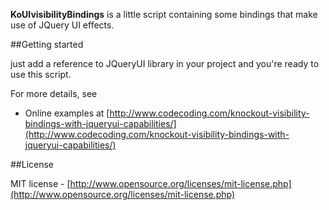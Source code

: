 **KoUIvisibilityBindings** is a little script containing some bindings that make use of JQuery UI effects.

##Getting started

just add a reference to JQueryUI library in your project and you're ready to use this script.

For more details, see

 * Online examples at [http://www.codecoding.com/knockout-visibility-bindings-with-jqueryui-capabilities/](http://www.codecoding.com/knockout-visibility-bindings-with-jqueryui-capabilities/)

##License

MIT license - [http://www.opensource.org/licenses/mit-license.php](http://www.opensource.org/licenses/mit-license.php)